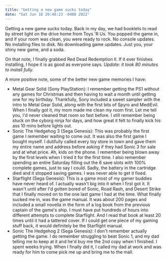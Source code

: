 ```yaml
---
title: "Getting a new game sucks today"
date: "Sat Jun 18 20:40:23 -0400 2022"
---
```


Getting a new game sucks today. Back in my day, we had booklets to read by
street light on the drive home from Toys 'R Us. You popped the game in, and
if your room was clean, you were ready to rock. No console updates. No
installing files to disk. No downloading game updates. Just you, your shiny
new game, and a soda.

On that note, I finally grabbed Red Dead Redemption II. If it ever finishes
installing, I hope it is as good as everyone says. _Update: it took 80 minutes
to install fully._

A more positive note, some of the better new game memories I have:

- Metal Gear Solid (Sony PlayStation): I remember getting the PS1 without any
  games for Christmas and then having to wait a month until getting one for my
  birthday. Thankfully, Sony included a sweet sampler with the intro to Metal
  Gear Solid, along with the first bits of Spyro and MediEvil. When I finally
  got it, my mom made me clean my room first. Let me tell you, I'd never
  cleaned that room so fast before. I still remember being stuck on the cyborg
  ninja for days, and how great it felt to finally kick his ass 10 mins before
  lights out.
- Sonic The Hedgehog 3 (Sega Genesis): This was probably the first game I
  remember waiting to come out. It was also the first game I bought myself. I
  dutifully called every toy store in town and gave them my entire name and
  address before asking if they had Sonic 3 for sale and at what price. Ah,
  kids on the phone. I remember being blown away by the first levels when I
  tried it for the first time. I also remember spending an entire Saturday
  filling out the 6 save slots with 100% complete games, just to say I could.
  Sadly, the battery in the cartridge died and it stopped saving games. I was
  never able to get it fixed.
- Starflight (Sega Genesis): This is a game most of my gamer buddies have
  never heard of. I actually wasn't big into it when I first got it. It wasn't
  until after I'd gotten bored of Sonic, Road Rash, and Desert Strike that I
  finally moved on to the one last game I had at the time. What finally sucked
  me in, was the game manual. It was about 200 pages and included a small
  novella in the form of a log book from the previous captain of the game's
  ship. I must have put hundreds of hours into different attempts to complete
  Starflight. And I read that book at least 20 times until it had a tattered
  cover. If I could get one piece of my gaming stuff back, it would definitely
  be the Starflight manual.
- Sonic The Hedgehog 2 (Sega Genesis): I don't remember actually getting the
  game. I do remember struggling to beat Sonic 1, and my dad telling me to
  keep at it and he'd buy me the 2nd copy when I finished. I spent weeks
  trying. When I finally did it, I called my dad at work and was ready for him
  to come pick me up and bring me to the mall.

